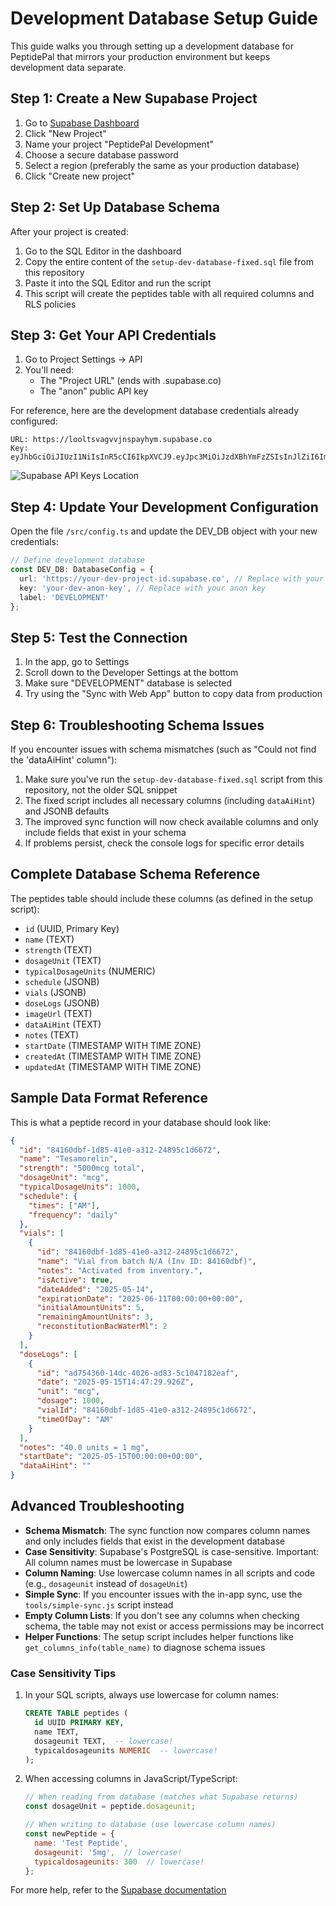 # Development Database Setup Guide

This guide walks you through setting up a development database for PeptidePal that mirrors your production environment but keeps development data separate.

## Step 1: Create a New Supabase Project

1. Go to [Supabase Dashboard](https://app.supabase.com/)
2. Click "New Project"
3. Name your project "PeptidePal Development"
4. Choose a secure database password
5. Select a region (preferably the same as your production database)
6. Click "Create new project"

## Step 2: Set Up Database Schema

After your project is created:

1. Go to the SQL Editor in the dashboard
2. Copy the entire content of the `setup-dev-database-fixed.sql` file from this repository
3. Paste it into the SQL Editor and run the script
4. This script will create the peptides table with all required columns and RLS policies

## Step 3: Get Your API Credentials

1. Go to Project Settings → API
2. You'll need:
   - The "Project URL" (ends with .supabase.co)
   - The "anon" public API key

For reference, here are the development database credentials already configured:
```
URL: https://looltsvagvvjnspayhym.supabase.co
Key: eyJhbGciOiJIUzI1NiIsInR5cCI6IkpXVCJ9.eyJpc3MiOiJzdXBhYmFzZSIsInJlZiI6Imxvb2x0c3ZhZ3Z2am5zcGF5aHltIiwicm9sZSI6ImFub24iLCJpYXQiOjE3NDc3ODY3MTksImV4cCI6MjA2MzM2MjcxOX0.kIb0cavukeYK1wAveHXEusHur9j2JGPpW2DITDcWADw
```

![Supabase API Keys Location](https://raw.githubusercontent.com/supabase/supabase/master/apps/www/public/images/guides/api-keys-copy.png)

## Step 4: Update Your Development Configuration

Open the file `/src/config.ts` and update the DEV_DB object with your new credentials:

```typescript
// Define development database
const DEV_DB: DatabaseConfig = {
  url: 'https://your-dev-project-id.supabase.co', // Replace with your Project URL
  key: 'your-dev-anon-key', // Replace with your anon key
  label: 'DEVELOPMENT'
};
```

## Step 5: Test the Connection

1. In the app, go to Settings
2. Scroll down to the Developer Settings at the bottom
3. Make sure "DEVELOPMENT" database is selected
4. Try using the "Sync with Web App" button to copy data from production

## Step 6: Troubleshooting Schema Issues

If you encounter issues with schema mismatches (such as "Could not find the 'dataAiHint' column"):

1. Make sure you've run the `setup-dev-database-fixed.sql` script from this repository, not the older SQL snippet
2. The fixed script includes all necessary columns (including `dataAiHint`) and JSONB defaults
3. The improved sync function will now check available columns and only include fields that exist in your schema
4. If problems persist, check the console logs for specific error details

## Complete Database Schema Reference

The peptides table should include these columns (as defined in the setup script):

- `id` (UUID, Primary Key)
- `name` (TEXT)
- `strength` (TEXT)
- `dosageUnit` (TEXT)
- `typicalDosageUnits` (NUMERIC)
- `schedule` (JSONB)
- `vials` (JSONB)
- `doseLogs` (JSONB)
- `imageUrl` (TEXT)
- `dataAiHint` (TEXT)
- `notes` (TEXT)
- `startDate` (TIMESTAMP WITH TIME ZONE)
- `createdAt` (TIMESTAMP WITH TIME ZONE)
- `updatedAt` (TIMESTAMP WITH TIME ZONE)

## Sample Data Format Reference

This is what a peptide record in your database should look like:

```json
{
  "id": "84160dbf-1d85-41e0-a312-24895c1d6672",
  "name": "Tesamorelin",
  "strength": "5000mcg total",
  "dosageUnit": "mcg",
  "typicalDosageUnits": 1000,
  "schedule": {
    "times": ["AM"],
    "frequency": "daily"
  },
  "vials": [
    {
      "id": "84160dbf-1d85-41e0-a312-24895c1d6672",
      "name": "Vial from batch N/A (Inv ID: 84160dbf)",
      "notes": "Activated from inventory.",
      "isActive": true,
      "dateAdded": "2025-05-14",
      "expirationDate": "2025-06-11T00:00:00+00:00",
      "initialAmountUnits": 5,
      "remainingAmountUnits": 3,
      "reconstitutionBacWaterMl": 2
    }
  ],
  "doseLogs": [
    {
      "id": "ad754360-14dc-4026-ad83-5c1047182eaf",
      "date": "2025-05-15T14:47:29.926Z",
      "unit": "mcg",
      "dosage": 1000,
      "vialId": "84160dbf-1d85-41e0-a312-24895c1d6672",
      "timeOfDay": "AM"
    }
  ],
  "notes": "40.0 units = 1 mg",
  "startDate": "2025-05-15T00:00:00+00:00",
  "dataAiHint": ""
}
```

## Advanced Troubleshooting

- **Schema Mismatch**: The sync function now compares column names and only includes fields that exist in the development database
- **Case Sensitivity**: Supabase's PostgreSQL is case-sensitive. Important: All column names must be lowercase in Supabase
- **Column Naming**: Use lowercase column names in all scripts and code (e.g., `dosageunit` instead of `dosageUnit`)
- **Simple Sync**: If you encounter issues with the in-app sync, use the `tools/simple-sync.js` script instead
- **Empty Column Lists**: If you don't see any columns when checking schema, the table may not exist or access permissions may be incorrect
- **Helper Functions**: The setup script includes helper functions like `get_columns_info(table_name)` to diagnose schema issues

### Case Sensitivity Tips

1. In your SQL scripts, always use lowercase for column names:
   ```sql
   CREATE TABLE peptides (
     id UUID PRIMARY KEY,
     name TEXT,
     dosageunit TEXT,  -- lowercase!
     typicaldosageunits NUMERIC  -- lowercase!
   );
   ```

2. When accessing columns in JavaScript/TypeScript:
   ```js
   // When reading from database (matches what Supabase returns)
   const dosageUnit = peptide.dosageunit;
   
   // When writing to database (use lowercase column names)
   const newPeptide = {
     name: 'Test Peptide',
     dosageunit: '5mg',  // lowercase!
     typicaldosageunits: 300  // lowercase!
   };
   ```

For more help, refer to the [Supabase documentation](https://supabase.com/docs)